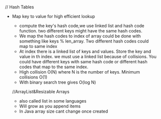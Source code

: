 // Hash Tables 
   - Map  key to value for high efficient lookup 
     -  compute the key's hash code,we use linked list and hash code function. two different keys might have the same hash codes.
     - We map the hash codes to index of array could be done with something like keys % len_array. Two different hash codes could map to same index
     - At index there is a linked list of keys and values. Store the key and value in th index. we must use a linked list because of collisions. You could have different keys with same hash code or different hash codes that map to the same index.
     - High collision O(N) where N is the number of keys. Minimum collisions O(1)
     - With binary search tree gives O(log N)

     //ArrayList&Resizable Arrays 
      - also called list in some languages
      - Will grow as you append items
      - In Java array size cant change once created
